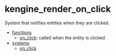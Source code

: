 # kengine_render_on_click

System that notifies entities when they are clicked.

* [functions](functions)
	* [on_click](functions/on_click.md): called when the entity is clicked
* [systems](systems)
	* [on_click](systems/on_click.md)
